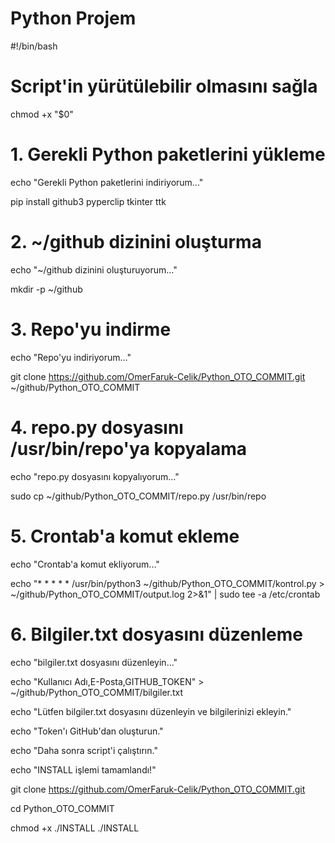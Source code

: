 # Python Projem
#!/bin/bash

# Script'in yürütülebilir olmasını sağla

chmod +x "$0"


# 1. Gerekli Python paketlerini yükleme

echo "Gerekli Python paketlerini indiriyorum..."

pip install github3 pyperclip tkinter ttk


# 2. ~/github dizinini oluşturma

echo "~/github dizinini oluşturuyorum..."

mkdir -p ~/github


# 3. Repo'yu indirme

echo "Repo'yu indiriyorum..."

git clone https://github.com/OmerFaruk-Celik/Python_OTO_COMMIT.git ~/github/Python_OTO_COMMIT


# 4. repo.py dosyasını /usr/bin/repo'ya kopyalama

echo "repo.py dosyasını kopyalıyorum..."

sudo cp ~/github/Python_OTO_COMMIT/repo.py /usr/bin/repo


# 5. Crontab'a komut ekleme

echo "Crontab'a komut ekliyorum..."

echo "* * * * * /usr/bin/python3 ~/github/Python_OTO_COMMIT/kontrol.py > ~/github/Python_OTO_COMMIT/output.log 2>&1" | sudo tee -a /etc/crontab


# 6. Bilgiler.txt dosyasını düzenleme

echo "bilgiler.txt dosyasını düzenleyin..."

echo "Kullanıcı Adı,E-Posta,GITHUB_TOKEN" > ~/github/Python_OTO_COMMIT/bilgiler.txt

echo "Lütfen bilgiler.txt dosyasını düzenleyin ve bilgilerinizi ekleyin."

echo "Token'ı GitHub'dan oluşturun."

echo "Daha sonra script'i çalıştırın."

echo "INSTALL işlemi tamamlandı!"






git clone https://github.com/OmerFaruk-Celik/Python_OTO_COMMIT.git

cd Python_OTO_COMMIT

chmod +x ./INSTALL
./INSTALL

